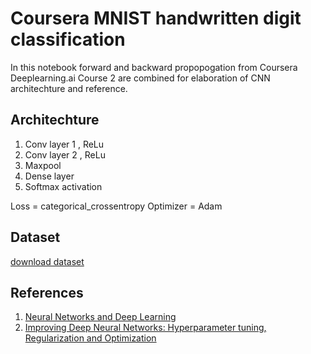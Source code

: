 # Coursera MNIST handwritten digit classification

In this notebook forward and backward propopogation from Coursera Deeplearning.ai Course 2 are combined for elaboration of 
CNN architechture and reference.

## Architechture

1. Conv layer 1 , ReLu
2. Conv layer 2 , ReLu
3. Maxpool
4. Dense layer
5. Softmax activation

Loss = categorical_crossentropy
Optimizer = Adam

## Dataset
[download dataset](https://www.dropbox.com/sh/k796u1a6p0p8gmq/AADL-1ZQJwwRBwhkSY9rJWy5a?dl=0) 

## References
1. [Neural Networks and Deep Learning](https://www.coursera.org/learn/neural-networks-deep-learning)
2. [Improving Deep Neural Networks: Hyperparameter tuning, Regularization and Optimization](https://www.coursera.org/learn/deep-neural-network)
